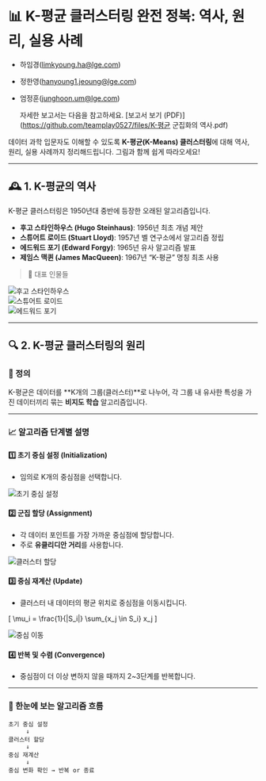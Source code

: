 # 📊 K-평균 클러스터링 완전 정복: 역사, 원리, 실용 사례

- 하임경(limkyoung.ha@lge.com)
- 정한영(hanyoung1.jeoung@lge.com)
- 엄정훈(junghoon.um@lge.com)

  자세한 보고서는 다음을 참고하세요.
  [보고서 보기 (PDF)](https://github.com/teamplay0527/files/K-평균 군집화의 역사.pdf)

데이터 과학 입문자도 이해할 수 있도록 **K-평균(K-Means) 클러스터링**에 대해 역사, 원리, 실용 사례까지 정리해드립니다. 그림과 함께 쉽게 따라오세요!

---

## 🕰️ 1. K-평균의 역사

K-평균 클러스터링은 1950년대 중반에 등장한 오래된 알고리즘입니다.

- **후고 스타인하우스 (Hugo Steinhaus)**: 1956년 최초 개념 제안  
- **스튜어트 로이드 (Stuart Lloyd)**: 1957년 벨 연구소에서 알고리즘 정립  
- **에드워드 포기 (Edward Forgy)**: 1965년 유사 알고리즘 발표  
- **제임스 맥퀸 (James MacQueen)**: 1967년 “K-평균” 명칭 최초 사용  

> 📸 대표 인물들

![후고 스타인하우스](images/hugo_steinhaus.jpg)  
![스튜어트 로이드](images/stuart_lloyd.jpg)  
![에드워드 포기](images/edward_forgy.jpg)

---

## 🔍 2. K-평균 클러스터링의 원리

### 📌 정의  
K-평균은 데이터를 **K개의 그룹(클러스터)**로 나누어, 각 그룹 내 유사한 특성을 가진 데이터끼리 묶는 **비지도 학습** 알고리즘입니다.

---

### 📈 알고리즘 단계별 설명

#### 1️⃣ 초기 중심 설정 (Initialization)

- 임의로 K개의 중심점을 선택합니다.

![초기 중심 설정](images/kmeans_init.png)

#### 2️⃣ 군집 할당 (Assignment)

- 각 데이터 포인트를 가장 가까운 중심점에 할당합니다.
- 주로 **유클리디안 거리**를 사용합니다.

![클러스터 할당](images/kmeans_assignment.png)

#### 3️⃣ 중심 재계산 (Update)

- 클러스터 내 데이터의 평균 위치로 중심점을 이동시킵니다.

\[
\mu_i = \frac{1}{|S_i|} \sum_{x_j \in S_i} x_j
\]

![중심 이동](images/kmeans_update.png)

#### 4️⃣ 반복 및 수렴 (Convergence)

- 중심점이 더 이상 변하지 않을 때까지 2~3단계를 반복합니다.

---

### 📌 한눈에 보는 알고리즘 흐름

```text
초기 중심 설정
     ↓
클러스터 할당
     ↓
중심 재계산
     ↓
중심 변화 확인 → 반복 or 종료
